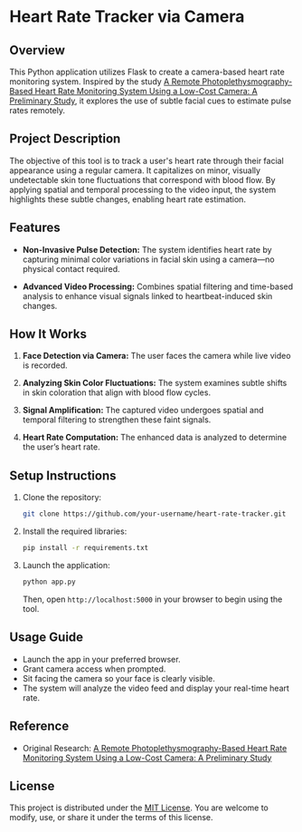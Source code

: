 # Heart Rate Tracker via Camera

## Overview

This Python application utilizes Flask to create a camera-based heart rate monitoring system. Inspired by the study [A Remote Photoplethysmography-Based Heart Rate Monitoring System Using a Low-Cost Camera: A Preliminary Study](https://www.ncbi.nlm.nih.gov/pmc/articles/PMC7126755/), it explores the use of subtle facial cues to estimate pulse rates remotely.

## Project Description

The objective of this tool is to track a user's heart rate through their facial appearance using a regular camera. It capitalizes on minor, visually undetectable skin tone fluctuations that correspond with blood flow. By applying spatial and temporal processing to the video input, the system highlights these subtle changes, enabling heart rate estimation.

## Features

* **Non-Invasive Pulse Detection:** The system identifies heart rate by capturing minimal color variations in facial skin using a camera—no physical contact required.

* **Advanced Video Processing:** Combines spatial filtering and time-based analysis to enhance visual signals linked to heartbeat-induced skin changes.

## How It Works

1. **Face Detection via Camera:** The user faces the camera while live video is recorded.

2. **Analyzing Skin Color Fluctuations:** The system examines subtle shifts in skin coloration that align with blood flow cycles.

3. **Signal Amplification:** The captured video undergoes spatial and temporal filtering to strengthen these faint signals.

4. **Heart Rate Computation:** The enhanced data is analyzed to determine the user’s heart rate.

## Setup Instructions

1. Clone the repository:

   ```bash
   git clone https://github.com/your-username/heart-rate-tracker.git
   ```

2. Install the required libraries:

   ```bash
   pip install -r requirements.txt
   ```

3. Launch the application:

   ```bash
   python app.py
   ```

   Then, open `http://localhost:5000` in your browser to begin using the tool.

## Usage Guide

* Launch the app in your preferred browser.
* Grant camera access when prompted.
* Sit facing the camera so your face is clearly visible.
* The system will analyze the video feed and display your real-time heart rate.

## Reference

* Original Research: [A Remote Photoplethysmography-Based Heart Rate Monitoring System Using a Low-Cost Camera: A Preliminary Study](https://www.ncbi.nlm.nih.gov/pmc/articles/PMC7126755/)

## License

This project is distributed under the [MIT License](LICENSE). You are welcome to modify, use, or share it under the terms of this license.

